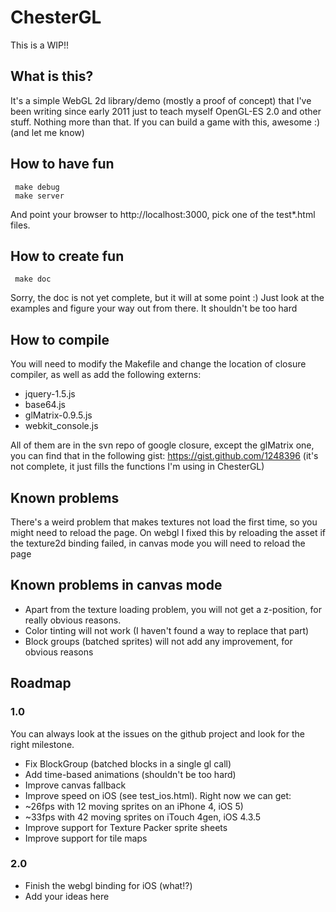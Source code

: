 # ChesterGL

This is a WIP!!

## What is this?

It's a simple WebGL 2d library/demo (mostly a proof of concept) that I've been writing since early 2011 just to teach myself OpenGL-ES 2.0 and other stuff. Nothing more than that. If you can build a game with this, awesome :) (and let me know)

## How to have fun

     make debug
     make server

And point your browser to http://localhost:3000, pick one of the test*.html files.

## How to create fun

     make doc

Sorry, the doc is not yet complete, but it will at some point :)
Just look at the examples and figure your way out from there. It shouldn't be too hard

## How to compile

You will need to modify the Makefile and change the location of closure compiler, as well as add the following externs:

* jquery-1.5.js
* base64.js
* glMatrix-0.9.5.js
* webkit_console.js

All of them are in the svn repo of google closure, except the glMatrix one, you can find that in the following gist: https://gist.github.com/1248396 (it's not complete, it just fills the functions I'm using in ChesterGL)

## Known problems

There's a weird problem that makes textures not load the first time, so you might need to reload the page. On webgl I fixed this by reloading the asset if the texture2d binding failed, in canvas mode you will need to reload the page

## Known problems in canvas mode

* Apart from the texture loading problem, you will not get a z-position, for really obvious reasons.
* Color tinting will not work (I haven't found a way to replace that part)
* Block groups (batched sprites) will not add any improvement, for obvious reasons

## Roadmap

### 1.0

You can always look at the issues on the github project and look for the right milestone.

* Fix BlockGroup (batched blocks in a single gl call)
* Add time-based animations (shouldn't be too hard)
* Improve canvas fallback
* Improve speed on iOS (see test_ios.html). Right now we can get:
 * ~26fps with 12 moving sprites on an iPhone 4, iOS 5)
 * ~33fps with 42 moving sprites on iTouch 4gen, iOS 4.3.5
* Improve support for Texture Packer sprite sheets
* Improve support for tile maps

### 2.0

* Finish the webgl binding for iOS (what!?)
* Add your ideas here
